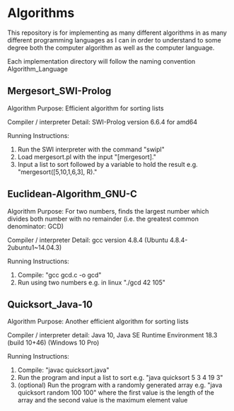 # Algorithms

This repository is for implementing as many different algorithms in as many different programming languages as I can in order to understand to some degree both the computer algorithm as well as the computer language.

Each implementation directory will follow the naming convention Algorithm_Language

## Mergesort_SWI-Prolog

Algorithm Purpose: Efficient algorithm for sorting lists

Compiler / interpreter Detail: SWI-Prolog version 6.6.4 for amd64

Running Instructions:

1. Run the SWI interpreter with the command "swipl"
1. Load mergesort.pl with the input "[mergesort]."
1. Input a list to sort followed by a variable to hold the result e.g. "mergesort([5,10,1,6,3], R)."

## Euclidean-Algorithm_GNU-C

Algorithm Purpose: For two numbers, finds the largest number which divides both number with no remainder (i.e. the greatest common denominator: GCD)

Compiler / interpreter Detail: gcc version 4.8.4 (Ubuntu 4.8.4-2ubuntu1~14.04.3)

Running Instructions:

1. Compile: "gcc gcd.c -o gcd"
2. Run using two numbers e.g. in linux "./gcd 42 105"

## Quicksort_Java-10

Algorithm Purpose: Another efficient algorithm for sorting lists

Compiler / interpreter detail: Java 10, Java SE Runtime Environment 18.3 (build 10+46) (Windows 10 Pro)

Running Instructions:

1. Compile: "javac quicksort.java"
2. Run the program and input a list to sort e.g. "java quicksort 5 3 4 19 3" 
3. (optional) Run the program with a randomly generated array e.g. "java quicksort random 100 100" where the first value is the length of the array and the second value is the maximum element value
